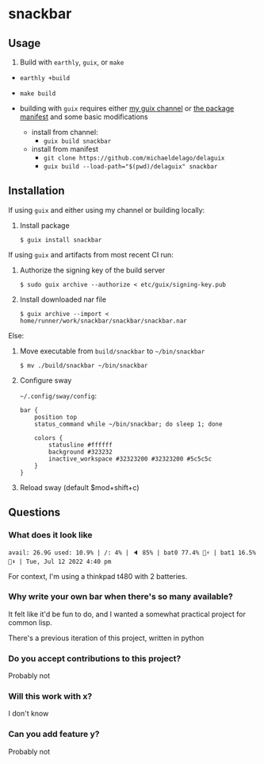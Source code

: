 # snackbar

## Usage

1. Build with `earthly`, `guix`, or `make`

- `earthly +build`
- `make build`

- building with `guix` requires either [my guix channel](https://github.com/michaeldelago/delaguix) or [the package manifest](https://github.com/michaeldelago/delaguix/blob/main/delaguix/packages/snackbar.scm) and some basic modifications
  - install from channel:
    - `guix build snackbar`
  - install from manifest
    - `git clone https://github.com/michaeldelago/delaguix`
    - `guix build --load-path="$(pwd)/delaguix" snackbar`

## Installation

If using `guix` and either using my channel or building locally:

1. Install package

    ```
    $ guix install snackbar
    ```

If using `guix` and artifacts from most recent CI run:

1. Authorize the signing key of the build server

    ```
    $ sudo guix archive --authorize < etc/guix/signing-key.pub
    ```

1. Install downloaded nar file

    ```
    $ guix archive --import < home/runner/work/snackbar/snackbar/snackbar.nar
    ```



Else:

1. Move executable from `build/snackbar` to `~/bin/snackbar`

    `$ mv ./build/snackbar ~/bin/snackbar`

2. Configure sway

    `~/.config/sway/config`:

    ```
    bar {
        position top
        status_command while ~/bin/snackbar; do sleep 1; done

        colors {
            statusline #ffffff
            background #323232
            inactive_workspace #32323200 #32323200 #5c5c5c
        }
    }
    ```

3. Reload sway (default $mod+shift+c)

## Questions

### What does it look like

```
avail: 26.9G used: 10.9% | /: 4% | 🔈 85% | bat0 77.4% 🔋⚡ | bat1 16.5% 🔋⬇️ | Tue, Jul 12 2022 4:40 pm 
```

For context, I'm using a thinkpad t480 with 2 batteries.

### Why write your own bar when there's so many available?

It felt like it'd be fun to do, and I wanted a somewhat practical project for common lisp.

There's a previous iteration of this project, written in python

### Do you accept contributions to this project?

Probably not

### Will this work with x?

I don't know

### Can you add feature y?

Probably not
